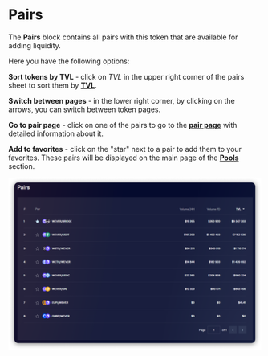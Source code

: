 # Pairs

The **Pairs** block contains all pairs with this token that are available for adding liquidity.

Here you have the following options:

**Sort tokens by TVL** - click on _TVL_ in the upper right corner of the pairs sheet to sort them by [**TVL**](tvl.md).

**Switch between pages** - in the lower right corner, by clicking on the arrows, you can switch between token pages.

**Go to pair page** - click on one of the pairs to go to the [**pair page**](../../../pairs/) with detailed information about it.

**Add to favorites** - click on the "star" next to a pair to add them to your favorites. These pairs will be displayed on the main page of the [**Pools** ](../../../pools/)section.

![](<../../../../.gitbook/assets/image (153).png>)
